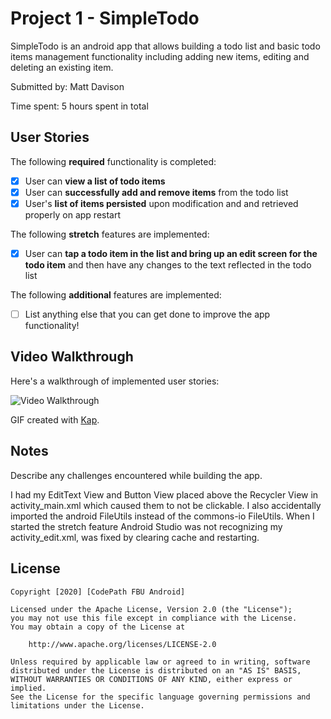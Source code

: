 # Project 1 - SimpleTodo

SimpleTodo is an android app that allows building a todo list and basic todo items management functionality including adding new items, editing and deleting an existing item.

Submitted by: Matt Davison

Time spent: 5 hours spent in total

## User Stories

The following **required** functionality is completed:

* [x] User can **view a list of todo items**
* [x] User can **successfully add and remove items** from the todo list
* [x] User's **list of items persisted** upon modification and and retrieved properly on app restart

The following **stretch** features are implemented:

* [x] User can **tap a todo item in the list and bring up an edit screen for the todo item** and then have any changes to the text reflected in the todo list

The following **additional** features are implemented:

* [ ] List anything else that you can get done to improve the app functionality!

## Video Walkthrough

Here's a walkthrough of implemented user stories:

![Video Walkthrough](https://github.com/matt-davison/SimpleTodo/blob/master/Kapture%202020-06-24%20at%202.16.18.gif)

GIF created with [Kap](https://getkap.co/).

## Notes

Describe any challenges encountered while building the app.

I had my EditText View and Button View placed above the Recycler View in activity_main.xml which caused them to not be clickable.
I also accidentally imported the android FileUtils instead of the commons-io FileUtils.
When I started the stretch feature Android Studio was not recognizing my activity_edit.xml, was fixed by clearing cache and restarting.

## License

    Copyright [2020] [CodePath FBU Android]

    Licensed under the Apache License, Version 2.0 (the "License");
    you may not use this file except in compliance with the License.
    You may obtain a copy of the License at

        http://www.apache.org/licenses/LICENSE-2.0

    Unless required by applicable law or agreed to in writing, software
    distributed under the License is distributed on an "AS IS" BASIS,
    WITHOUT WARRANTIES OR CONDITIONS OF ANY KIND, either express or implied.
    See the License for the specific language governing permissions and
    limitations under the License.
